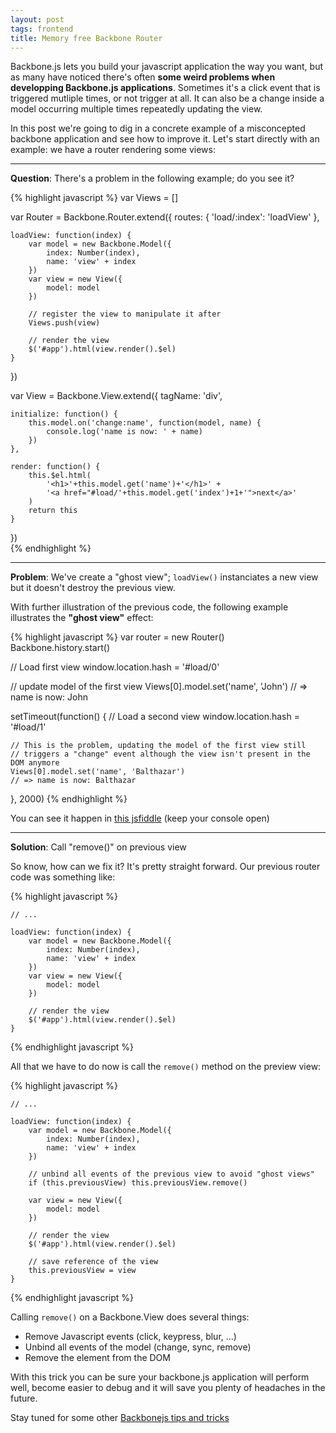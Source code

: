 ```yaml
---
layout: post
tags: frontend
title: Memory free Backbone Router
---
```


Backbone.js lets you build your javascript application the way you want, 
but as many have noticed there's often __some weird problems when developping Backbone.js
applications__. Sometimes it's a click event that is triggered mutliple
times, or not trigger at all. It can also be a change inside a model occurring multiple times repeatedly updating the view.

In this post we're going to dig in a concrete example of a misconcepted backbone application and see how to
improve it. Let's start directly with an example: we have a router rendering some views:

<hr/>

__Question__: There's a problem in the following example; do you see it?

{% highlight javascript %}
var Views = []

var Router = Backbone.Router.extend({
    routes: {
        'load/:index': 'loadView'
    },

    loadView: function(index) {
        var model = new Backbone.Model({
            index: Number(index),
            name: 'view' + index
        })
        var view = new View({
            model: model
        })

        // register the view to manipulate it after
        Views.push(view)

        // render the view
        $('#app').html(view.render().$el)
    }
})

var View = Backbone.View.extend({
    tagName: 'div',
    
    initialize: function() {
        this.model.on('change:name', function(model, name) {
            console.log('name is now: ' + name)
        })
    },
            
    render: function() {
        this.$el.html(
            '<h1>'+this.model.get('name')+'</h1>' +
            '<a href="#load/'+this.model.get('index')+1+'">next</a>'
        )
        return this
    }
})    
{% endhighlight %}

<hr/>
    
__Problem__: We've create a "ghost view"; `loadView()` instanciates a new view but it doesn't destroy the previous view.

With further illustration of the previous code, the following example illustrates the __"ghost view"__ effect:

{% highlight javascript %}
var router = new Router()
Backbone.history.start()

// Load first view
window.location.hash = '#load/0'

// update model of the first view
Views[0].model.set('name', 'John') 
// => name is now: John
    
setTimeout(function() {
    // Load a second view
    window.location.hash = '#load/1'

    // This is the problem, updating the model of the first view still
    // triggers a "change" event although the view isn't present in the DOM anymore
    Views[0].model.set('name', 'Balthazar')
    // => name is now: Balthazar
}, 2000)
{% endhighlight %}

You can see it happen in [this jsfiddle](http://jsfiddle.net/NprJr/) (keep your console open)

<hr/>

__Solution__: Call "remove()" on previous view

So know, how can we fix it? It's pretty straight forward. Our previous router code was something like:

{% highlight javascript %}

    // ...

    loadView: function(index) {
        var model = new Backbone.Model({
            index: Number(index),
            name: 'view' + index
        })
        var view = new View({
            model: model
        })

        // render the view
        $('#app').html(view.render().$el)
    }
{% endhighlight javascript %}


All that we have to do now is call the `remove()` method on the preview view:

{% highlight javascript %}

    // ...

    loadView: function(index) {
        var model = new Backbone.Model({
            index: Number(index),
            name: 'view' + index
        })

        // unbind all events of the previous view to avoid "ghost views"
        if (this.previousView) this.previousView.remove()

        var view = new View({
            model: model
        })

        // render the view
        $('#app').html(view.render().$el)

        // save reference of the view
        this.previousView = view
    }
{% endhighlight javascript %}


Calling `remove()` on a Backbone.View does several things:

- Remove Javascript events (click, keypress, blur, ...)
- Unbind all events of the model (change, sync, remove)
- Remove the element from the DOM


With this trick you can be sure your backbone.js application will perform well, become easier to debug and it will save you plenty of headaches in the future.

Stay tuned for some other [Backbonejs tips and tricks](http://jules.boussekeyt.org/2012/backbonejs-tips-tricks.html)
